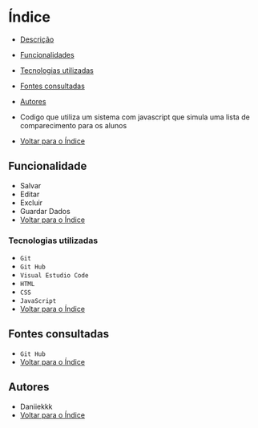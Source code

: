 # Índice

* [Descrição](#descri%C3%A7%C3%A3o)
* [Funcionalidades](#funcionalidade)
* [Tecnologias utilizadas](#tecnologias-utilizadas)
* [Fontes consultadas](#fontes-consultadas)
* [Autores](#autores)
 
 
* Codigo que utiliza um sistema com javascript que simula uma lista de comparecimento para os alunos
* [Voltar para o Índice](#%C3%ADndice)

 
## Funcionalidade
* Salvar
* Editar
* Excluir
* Guardar Dados
* [Voltar para o Índice](#%C3%ADndice)

 
### Tecnologias utilizadas
* `Git`
* `Git Hub`
* `Visual Estudio Code`
* `HTML`
* `CSS`
* `JavaScript`
* [Voltar para o Índice](#%C3%ADndice)

 
## Fontes consultadas
* `Git Hub`
* [Voltar para o Índice](#%C3%ADndice)

 
## Autores
* Daniiekkk
* [Voltar para o Índice](#%C3%ADndice)
